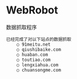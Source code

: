 WebRobot
========

数据抓取程序

    已经完成了对以下站点的数据抓取
        ○ 91meitu.net 
        ○ qiushibaike.com 
        ○ huaban.com
        ○ toutiao.com
        ○ lengxiahua.com
        ○ chuansongme.com


